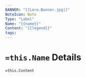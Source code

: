 ```yaml
---
BANNER: "[[Lore-Banner.jpg]]"
NoteIcon: Note
Type: "Label"
Name: "{{name}}"
Content: "{{legend}}"
tags:
---
```

# `=this.Name` Details
`=this.Content`
